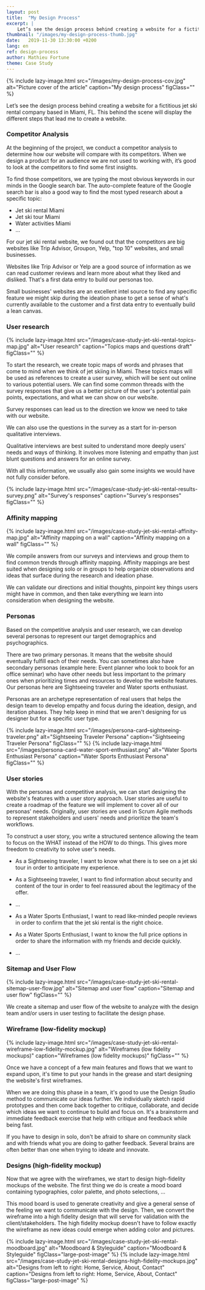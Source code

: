 ```yaml
---
layout: post
title:  "My Design Process"
excerpt: |
    Let’s see the design process behind creating a website for a fictitious jet ski rental company based in Miami, FL. This behind the scene will display the different steps that lead me to create a website.
thumbnail: "/images/my-design-process-thumb.jpg"
date:   2019-11-30 13:30:00 +0200
lang: en
ref: design-process
author: Mathieu Fortune
theme: Case Study
---
```


{% include lazy-image.html src="/images/my-design-process-cov.jpg" alt="Picture cover of the article" caption="My design process" figClass="" %}

Let’s see the design process behind creating a website for a fictitious jet ski rental company based in Miami, FL. This behind the scene will display the different steps that lead me to create a website.

### Competitor Analysis

At the beginning of the project, we conduct a competitor analysis to determine how our website will compare with its competitors. When we design a product for an audience we are not used to working with, it’s good to look at the competitors to find some first insights.

To find those competitors, we are typing the most obvious keywords in our minds in the Google search bar. The auto-complete feature of the Google search bar is also a good way to find the most typed research about a specific topic:

- Jet ski rental Miami
- Jet ski tour Miami
- Water activities Miami
- …

For our jet ski rental website, we found out that the competitors are big websites like Trip Advisor, Groupon, Yelp, "top 10" websites, and small businesses.

Websites like Trip Advisor or Yelp are a good source of information as we can read customer reviews and learn more about what they liked and disliked. That's a first data entry to build our personas too.

Small businesses' websites are an excellent intel source to find any specific feature we might skip during the ideation phase to get a sense of what's currently available to the customer and a first data entry to eventually build a lean canvas.

### User research

{% include lazy-image.html src="/images/case-study-jet-ski-rental-topics-map.jpg" alt="User research" caption="Topics maps and questions draft" figClass="" %}

To start the research, we create topic maps of words and phrases that come to mind when we think of jet skiing in Miami. These topics maps will be used as references to create a user survey, which will be sent out online to various potential users.
We can find some common threads with the survey responses that give us a better picture of the user's potential pain points, expectations, and what we can show on our website.

Survey responses can lead us to the direction we know we need to take with our website.

We can also use the questions in the survey as a start for in-person qualitative interviews.

Qualitative interviews are best suited to understand more deeply users' needs and ways of thinking. It involves more listening and empathy than just blunt questions and answers for an online survey.

With all this information, we usually also gain some insights we would have not fully consider before.

{% include lazy-image.html src="/images/case-study-jet-ski-rental-results-survey.png" alt="Survey's responses" caption="Survey's responses" figClass="" %}

### Affinity mapping

{% include lazy-image.html src="/images/case-study-jet-ski-rental-affinity-map.jpg" alt="Affinity mapping on a wall" caption="Affinity mapping on a wall" figClass="" %}

We compile answers from our surveys and interviews and group them to find common trends through affinity mapping.
Affinity mappings are best suited when designing solo or in groups to help organize observations and ideas that surface during the research and ideation phase.

We can validate our directions and initial thoughts, pinpoint key things users might have in common, and then take everything we learn into consideration when designing the website.

### Personas

Based on the competitive analysis and user research, we can develop several personas to represent our target demographics and psychographics.

There are two primary personas. It means that the website should eventually fulfill each of their needs. You can sometimes also have secondary personas (example here: Event planner who look to book for an office seminar) who have other needs but less important to the primary ones when prioritizing times and resources to develop the website features.
Our personas here are Sightseeing traveler and Water sports enthusiast.

Personas are an archetype representation of real users that helps the design team to develop empathy and focus during the ideation, design, and iteration phases. They help keep in mind that we aren't designing for us designer but for a specific user type.

{% include lazy-image.html src="/images/persona-card–sightseeing-traveler.png" alt="Sightseeing Traveler Persona" caption="Sightseeing Traveler Persona" figClass="" %}
{% include lazy-image.html src="/images/persona-card-water-sport-enthusiast.png" alt="Water Sports Enthusiast Persona" caption="Water Sports Enthusiast Persona" figClass="" %}


### User stories

With the personas and competitive analysis, we can start designing the website's features with a user story approach.
User stories are useful to create a roadmap of the feature we will implement to cover all of our personas' needs. Originally, user stories are used in Scrum Agile methods to represent stakeholders and users' needs and prioritize the team's workflows.

To construct a user story, you write a structured sentence allowing the team to focus on the WHAT instead of the HOW to do things. This gives more freedom to creativity to solve user's needs.

- As a Sightseeing traveler, I want to know what there is to see on a jet ski tour in order to anticipate my experience.
- As a Sightseeing traveler, I want to find information about security and content of the tour in order to feel reassured about the legitimacy of the offer.
- …

- As a Water Sports Enthusiast, I want to read like-minded people reviews in order to confirm that the jet ski rental is the right choice.
- As a Water Sports Enthusiast, I want to know the full price options in order to share the information with my friends and decide quickly.
- …

### Sitemap and User Flow

{% include lazy-image.html src="/images/case-study-jet-ski-rental-sitemap-user-flow.jpg" alt="Sitemap and user flow" caption="Sitemap and user flow" figClass="" %}

We create a sitemap and user flow of the website to analyze with the design team and/or users in user testing to facilitate the design phase.

### Wireframe (low-fidelity mockup)

{% include lazy-image.html src="/images/case-study-jet-ski-rental-wireframe-low-fidelity-mockup.jpg" alt="Wireframes (low fidelity mockups)" caption="Wireframes (low fidelity mockups)" figClass="" %}

Once we have a concept of a few main features and flows that we want to expand upon, it's time to put your hands in the grease and start designing the website's first wireframes.

When we are doing this phase in a team, it's good to use the Design Studio method to communicate our ideas further. We individually sketch rapid prototypes and then come back together to critique, collaborate, and decide which ideas we want to continue to build and focus on. It's a brainstorm and immediate feedback exercise that help with critique and feedback while being fast.

If you have to design in solo, don't be afraid to share on community slack and with friends what you are doing to gather feedback. Several brains are often better than one when trying to ideate and innovate.

### Designs (high-fidelity mockup)

Now that we agree with the wireframes, we start to design high-fidelity mockups of the website. The first thing we do is create a mood board containing typographies, color palette, and photo selections, …

This mood board is used to generate creativity and give a general sense of the feeling we want to communicate with the design. Then, we convert the wireframe into a high fidelity design that will serve for validation with the client/stakeholders. The high fidelity mockup doesn't have to follow exactly the wireframe as new ideas could emerge when adding color and pictures.

{% include lazy-image.html src="/images/case-study-jet-ski-rental-moodboard.jpg" alt="Moodboard & Styleguide" caption="Moodboard & Styleguide" figClass="large-post-image" %}
{% include lazy-image.html src="/images/case-study-jet-ski-rental-designs-high-fidelity-mockups.jpg" alt="Designs from left to right: Home, Service, About, Contact" caption="Designs from left to right: Home, Service, About, Contact" figClass="large-post-image" %}
